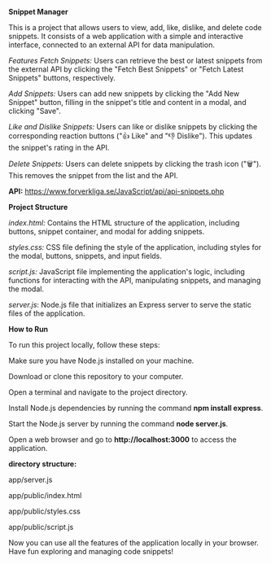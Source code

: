 **Snippet Manager**

This is a project that allows users to view, add, like, dislike, and delete code snippets. It consists of a web application with a simple and interactive interface, connected to an external API for data manipulation.

*Features*
*Fetch Snippets:* Users can retrieve the best or latest snippets from the external API by clicking the "Fetch Best Snippets" or "Fetch Latest Snippets" buttons, respectively.

*Add Snippets:* Users can add new snippets by clicking the "Add New Snippet" button, filling in the snippet's title and content in a modal, and clicking "Save".

*Like and Dislike Snippets:* Users can like or dislike snippets by clicking the corresponding reaction buttons ("👍 Like" and "👎 Dislike"). This updates the snippet's rating in the API.

*Delete Snippets:* Users can delete snippets by clicking the trash icon ("🗑️"). This removes the snippet from the list and the API.

**API:** https://www.forverkliga.se/JavaScript/api/api-snippets.php

**Project Structure**

_index.html:_ Contains the HTML structure of the application, including buttons, snippet container, and modal for adding snippets.

_styles.css:_ CSS file defining the style of the application, including styles for the modal, buttons, snippets, and input fields.

_script.js:_ JavaScript file implementing the application's logic, including functions for interacting with the API, manipulating snippets, and managing the modal.

_server.js_: Node.js file that initializes an Express server to serve the static files of the application.

**How to Run**

To run this project locally, follow these steps:

Make sure you have Node.js installed on your machine.

Download or clone this repository to your computer.

Open a terminal and navigate to the project directory.

Install Node.js dependencies by running the command **npm install express**.

Start the Node.js server by running the command **node server.js**.

Open a web browser and go to **http://localhost:3000** to access the application.

**directory structure:**

app/server.js

app/public/index.html

app/public/styles.css

app/public/script.js



Now you can use all the features of the application locally in your browser. Have fun exploring and managing code snippets!
